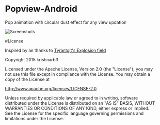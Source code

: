 # Popview-Android
Pop animation with circular dust effect for any view updation

![Screenshots](https://media.giphy.com/media/FoGScttOF8e40/giphy.gif) 

#License

Inspired by an thanks to [Tyrantgit's Explosion field](https://github.com/tyrantgit/ExplosionField)

Copyright 2015 krishnarb3

   Licensed under the Apache License, Version 2.0 (the "License");
   you may not use this file except in compliance with the License.
   You may obtain a copy of the License at

   http://www.apache.org/licenses/LICENSE-2.0

   Unless required by applicable law or agreed to in writing, software
   distributed under the License is distributed on an "AS IS" BASIS,
   WITHOUT WARRANTIES OR CONDITIONS OF ANY KIND, either express or implied.
   See the License for the specific language governing permissions and
   limitations under the License.
